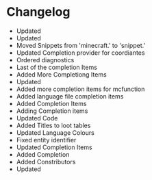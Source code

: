 # Changelog 
- Updated
- Updated
- Moved Snippets from 'minecraft.' to 'snippet.'
- Updated Completion provider for coordiantes
- Ordered diagnostics
- Last of the completion Items
- Added More Completiong Items
- Updated
- Added more completion items for mcfunction
- Added language file completion items
- Added Completion Items
- Adding Completion items
- Updated Code
- Added Titles to loot tables
- Updated Language Colours
- Fixed entity identifier
- Updated Completion Items
- Added Completion
- Added Constributors
- Updated
